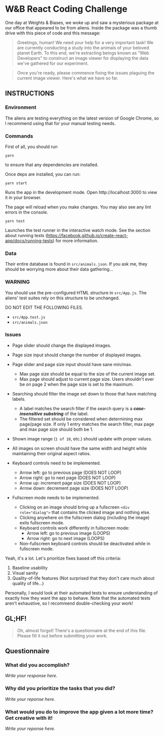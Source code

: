 # W&B React Coding Challenge

One day at Weights & Biases, we woke up and saw a mysterious package at our office that appeared to be from aliens. Inside the package was a thumb drive with this piece of code and this message:

> Greetings, human! We need your help for a very important task! We are currently conducting a study into the animals of your beloved planet Earth. To this end, we're extracting beings known as "Web Developers" to construct an image viewer for displaying the data we've gathered for our experiment.

> Once you're ready, please commence fixing the issues plaguing the current image viewer. Here's what we have so far.

## INSTRUCTIONS

### Environment

The aliens are testing everything on the latest version of Google Chrome, so I recommend using that for your manual testing needs.

### Commands

First of all, you should run

```
yarn
```

to ensure that any dependencies are installed.

Once deps are installed, you can run:

```
yarn start
```

Runs the app in the development mode.
Open http://localhost:3000 to view it in your browser.

The page will reload when you make changes.
You may also see any lint errors in the console.

```
yarn test
```

Launches the test runner in the interactive watch mode.
See the section about running tests (https://facebook.github.io/create-react-app/docs/running-tests) for more information.

### Data

Their entire database is found in `src/animals.json`. If you ask me, they should be worrying more about their data gathering...

### WARNING

You should use the pre-configured HTML structure in `src/App.js`. The aliens' test suites rely on this structure to be unchanged.

DO NOT EDIT THE FOLLOWING FILES.

- `src/App.test.js`
- `src/animals.json`

### Issues

- Page slider should change the displayed images.

- Page size input should change the number of displayed images.

- Page slider and page size input should have sane min/max.

  - Max page size should be equal to the size of the current image set.
  - Max page should adjust to current page size. Users shouldn't ever be on page 2 when the page size is set to the maximum.

- Searching should filter the image set down to those that have matching labels.

  - A label matches the search filter if the search query is a **_case-insensitive substring_** of the label.
  - The filtered set should be considered when determining max page/page size. If only 1 entry matches the search filter, max page and max page size should both be 1.

- Shown image range (`1 of 10`, etc.) should update with proper values.

- All images on screen should have the same width and height while maintaining their original aspect ratios.

- Keyboard controls need to be implemented.

  - Arrow left: go to previous page (DOES NOT LOOP)
  - Arrow right: go to next page (DOES NOT LOOP)
  - Arrow up: increment page size (DOES NOT LOOP)
  - Arrow down: decrement page size (DOES NOT LOOP)

- Fullscreen mode needs to be implemented.
  - Clicking on an image should bring up a fullscreen `<div role="dialog">` that contains the clicked image and nothing else.
  - Clicking anywhere on the fullscreen dialog (including the image) exits fullscreen mode.
  - Keyboard controls work differently in fullscreen mode:
    - Arrow left: go to previous image (LOOPS)
    - Arrow right: go to next image (LOOPS)
  - Non-fullscreen keyboard controls should be deactivated while in fullscreen mode.

Yeah, it's a lot. Let's prioritize fixes based off this criteria:

1. Baseline usability
2. Visual sanity
3. Quality-of-life features (Not surprised that they don't care much about quality of life...)

Personally, I would look at their automated tests to ensure understanding of exactly how they want the app to behave. Note that the automated tests aren't exhaustive, so I recommend double-checking your work!

## GL;HF!

> Oh, almost forgot! There's a questionnaire at the end of this file. Please fill it out before submitting your work.

## Questionnaire

### What did you accomplish?

_Write your response here._

### Why did you prioritize the tasks that you did?

_Write your reponse here._

### What would you do to improve the app given a lot more time? Get creative with it!

_Write your reponse here._
